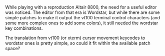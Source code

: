While playing with a reproduction Altair 8800, the need for a useful editor
was noticed.  The editor from that era is Wordstar, but while there are some
simple patches to make it output the vt100 terminal control characters (and
some more complex ones to add some colors), it still needed the wordstar
key combinations.

The translation from vt100 (or xterm) cursor movement keycodes to wordstar
ones is pretty simple, so could it fit within the available patch space?
